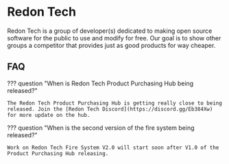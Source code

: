 # Redon Tech

Redon Tech is a group of developer(s) dedicated to making open source software for the public to use and modify for free. Our goal is to show other groups a competitor that provides just as good products for way cheaper. 

## FAQ

??? question "When is Redon Tech Product Purchasing Hub being released?"

    The Redon Tech Product Purchasing Hub is getting really close to being released. Join the [Redon Tech Discord](https://discord.gg/Eb384Xw) for more update on the hub.

??? question "When is the second version of the fire system being released?"

    Work on Redon Tech Fire System V2.0 will start soon after V1.0 of the Product Purchasing Hub releasing. 